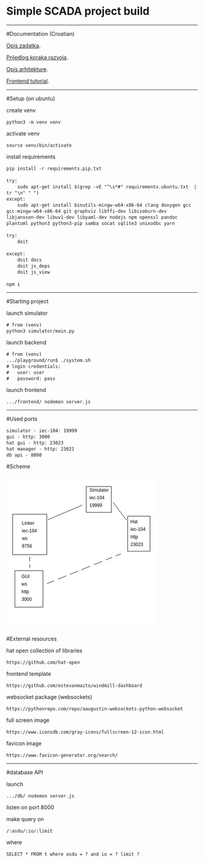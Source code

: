 Simple SCADA project build
==============
------
#Documentation (Croatian)

[Opis zadatka](docs/assignment.md).

[Prijedlog koraka razvoja](docs/development_steps.md).

[Opis arhitekture](docs/architecture.md).

[Frontend tutorial](docs/frontend.md).

------
#Setup (on ubuntu)

create venv

	python3 -m venv venv

activate venv

	source venv/bin/activate

install requirements

	pip install -r requirements.pip.txt

	try:
		sudo apt-get install $(grep -vE "^\s*#" requirements.ubuntu.txt  | tr "\n" " ")
	except:
		sudo apt-get install binutils-mingw-w64-x86-64 clang doxygen gcc gcc-mingw-w64-x86-64 git graphviz libffi-dev libisoburn-dev libjansson-dev libuv1-dev libyaml-dev nodejs npm openssl pandoc plantuml python3 python3-pip samba socat sqlite3 unixodbc yarn

	try:
		doit

	except:
		doit docs
		doit js_deps
		doit js_view

    npm i

------
#Starting project


launch simulator

	# from (venv) 
	python3 simulator/main.py

launch backend

	# from (venv) 
	.../playground/run$ ./system.sh
	# login credentials:
	# 	user: user
	# 	password: pass

launch frontend

	.../frontend/ nodemon server.js

------
#Used ports
	
	simulator - iec-104: 19999
	gui - http: 3000
	hat gui - http: 23023
	hat manager - http: 23021
    db api - 8000

#Scheme

![port cheme](docs/resources/scheme_cropped.png)
------
#External resources

hat open collection of libraries
    
    https://github.com/hat-open

frontend template

	https://github.com/estevanmaito/windmill-dashboard

websocket package (websockets)

    https://pythonrepo.com/repo/aaugustin-websockets-python-websocket

full screen image
    
    https://www.iconsdb.com/gray-icons/fullscreen-12-icon.html

favicon image

    https://www.favicon-generator.org/search/
------
#database API

launch 

    .../db/ nodemon server.js

listen on port 8000

make query on 
    
    /:asdu/:io/:limit
    
where
    
    SELECT * FROM t where asdu = ? and io = ? limit ?